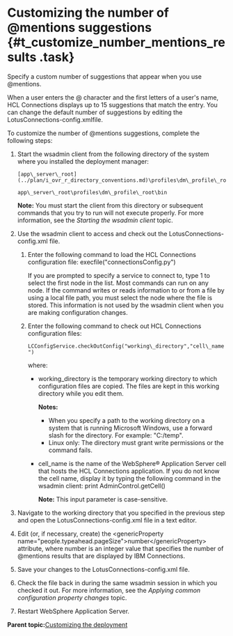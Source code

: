 # Customizing the number of @mentions suggestions {#t_customize_number_mentions_results .task}

Specify a custom number of suggestions that appear when you use @mentions.

When a user enters the @ character and the first letters of a user's name, HCL Connections displays up to 15 suggestions that match the entry. You can change the default number of suggestions by editing the LotusConnections-config.xmlfile.

To customize the number of @mentions suggestions, complete the following steps:

1.  Start the wsadmin client from the following directory of the system where you installed the deployment manager:

    ```
    [app\_server\_root](../plan/i_ovr_r_directory_conventions.md)\profiles\dm\_profile\_root\bin
    ```

    ```
    app\_server\_root\profiles\dm\_profile\_root\bin
    ```

    **Note:** You must start the client from this directory or subsequent commands that you try to run will not execute properly. For more information, see the *Starting the wsadmin client* topic.

2.  Use the wsadmin client to access and check out the LotusConnections-config.xml file.

    1.  Enter the following command to load the HCL Connections configuration file: execfile\("connectionsConfig.py"\)

        If you are prompted to specify a service to connect to, type 1 to select the first node in the list. Most commands can run on any node. If the command writes or reads information to or from a file by using a local file path, you must select the node where the file is stored. This information is not used by the wsadmin client when you are making configuration changes.

    2.  Enter the following command to check out HCL Connections configuration files:

        `LCConfigService.checkOutConfig("working\_directory","cell\_name")`

        where:

        -   working\_directory is the temporary working directory to which configuration files are copied. The files are kept in this working directory while you edit them.

            **Notes:**

            -   When you specify a path to the working directory on a system that is running Microsoft Windows, use a forward slash for the directory. For example: "C:/temp".
            -   Linux only: The directory must grant write permissions or the command fails.
            
        -   cell\_name is the name of the WebSphere® Application Server cell that hosts the HCL Connections application. If you do not know the cell name, display it by typing the following command in the wsadmin client: print AdminControl.getCell\(\)

            **Note:** This input parameter is case-sensitive.

3.  Navigate to the working directory that you specified in the previous step and open the LotusConnections-config.xml file in a text editor.

4.  Edit \(or, if necessary, create\) the <genericProperty name="people.typeahead.pageSize"\>number</genericProperty\> attribute, where number is an integer value that specifies the number of @mentions results that are displayed by IBM Connections.

5.  Save your changes to the LotusConnections-config.xml file.

6.  Check the file back in during the same wsadmin session in which you checked it out. For more information, see the *Applying common configuration property changes* topic.

7.  Restart WebSphere Application Server.


**Parent topic:**[Customizing the deployment](../admin/c_admin_common_customizing.md)

